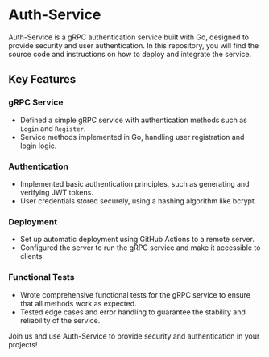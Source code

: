 # Auth-Service

Auth-Service is a gRPC authentication service built with Go, designed to provide security and user authentication. In this repository, you will find the source code and instructions on how to deploy and integrate the service.

## Key Features

### gRPC Service

- Defined a simple gRPC service with authentication methods such as `Login` and `Register`.
- Service methods implemented in Go, handling user registration and login logic.

### Authentication

- Implemented basic authentication principles, such as generating and verifying JWT tokens.
- User credentials stored securely, using a hashing algorithm like bcrypt.

### Deployment

- Set up automatic deployment using GitHub Actions to a remote server.
- Configured the server to run the gRPC service and make it accessible to clients.

### Functional Tests

- Wrote comprehensive functional tests for the gRPC service to ensure that all methods work as expected.
- Tested edge cases and error handling to guarantee the stability and reliability of the service.

Join us and use Auth-Service to provide security and authentication in your projects!
